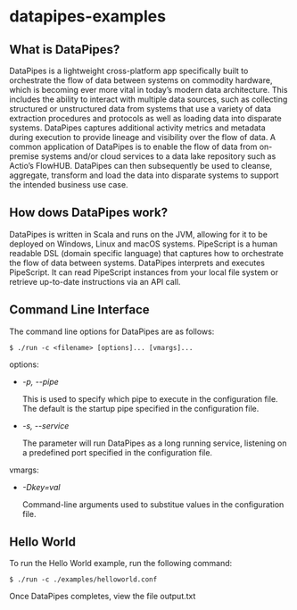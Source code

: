 # datapipes-examples

## What is DataPipes?
DataPipes is a lightweight cross-platform app specifically built to orchestrate the flow of data between systems on commodity hardware, which is becoming ever more vital in today’s modern data architecture. This includes the ability to interact with multiple data sources, such as collecting structured or unstructured data from systems that use a variety of data extraction procedures and protocols as well as loading data into disparate systems. DataPipes captures additional activity metrics and metadata during execution to provide lineage and visibility over the flow of data. A common application of DataPipes is to enable the flow of data from on-premise systems and/or cloud services to a data lake repository such as Actio’s FlowHUB. DataPipes can then subsequently be used to cleanse, aggregate, transform and load the data into disparate systems to support the intended business use case.

## How dows DataPipes work?
DataPipes is written in Scala and runs on the JVM, allowing for it to be deployed on Windows, Linux and macOS systems. PipeScript is a human readable DSL (domain specific language) that captures how to orchestrate the flow of data between systems. DataPipes interprets and executes PipeScript. It can read PipeScript instances from your local file system or retrieve up-to-date instructions via an API call.

## Command Line Interface
The command line options for DataPipes are as follows:

```shell
$ ./run -c <filename> [options]... [vmargs]...

```

options:
* *-p, --pipe*

    This is used to specify which pipe to execute in the configuration file. The default is the startup pipe specified in the configuration file.
* *-s, --service*

    The parameter will run DataPipes as a long running service, listening on a predefined port specified in the configuration file.

vmargs:
* *-Dkey=val*

    Command-line arguments used to substitue values in the configuration file.


## Hello World

To run the Hello World example, run the following command:

```shell
$ ./run -c ./examples/helloworld.conf
```

Once DataPipes completes, view the file output.txt